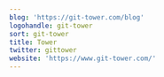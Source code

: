 ```yaml
---
blog: 'https://git-tower.com/blog'
logohandle: git-tower
sort: git-tower
title: Tower
twitter: gittower
website: 'https://www.git-tower.com/'
---
```

